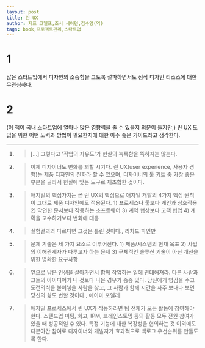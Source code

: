 ```yaml
---
layout: post
title: 린 UX
author: 제프 고델프,조시 세이던,김수영(역)
tags: book,프로젝트관리,스타트업
---
```


# 1
많은 스타트업에서 디자인의 소중함을 그토록 설파하면서도 정작 디자인 리소스에 대한 무관심하다.

# 2
(이 책이 국내 스타트업에 얼마나 많은 영향력을 줄 수 있을지 의문이 들지만,) 린 UX 도입을 위한 어떤 노력과 방법이 필요한지에 대한 아주 좋은 가이드라고 생각한다.


-----

1. > [...] 그렇다고 '직업의 자유도'가 현실의 녹록함을 뜩하지는 않는다.

2. > 이제 디자이너도 변화를 꾀할 시기다. 린 UX(user experience, 사용자 경험)는 제품 디자인의 진화라 할 수 있으며, 디자이너의 툴 키트 중 가장 좋은 부분을 골라서 현실에 맞는 도구로 재조합한 것이다.

3. > 애지일의 핵심가치는 곧 린 UX의 핵심으로 애자일 개발의 4가지 핵심 원칙이 그대로 제품 디자인에도 적용된다. 1) 프로세스나 툴보다 개인과 상호작용 2) 막연한 문서보다 작동하는 소프트웨어 3) 계약 협상보다 고객 협업 4) 계획을 고수하기보다 변화에 대응

4. > 실험결과와 다르다면 그것은 틀린 것이다., 리차드 파인만

5. > 문제 기술은 세 가지 요소로 이루어진다. 1) 제품/시스템의 현재 목표 2) 사업의 이해관계자가 다루고자 하는 문제 3) 구체적인 솔루션 기술이 아닌 개선을 위한 명확한 요구사항

6. > 앞으로 남은 인생을 살아가면서 함께 작업하는 일에 관대해져라. 다른 사람과 그들의 아이디어가 내 것보다 나은 경우가 종종 있다. 당신에게 영감을 주고 도전의식을 불어넣을 사람을 찾고, 그 사람과 함께 시간을 자주 보내다 보면 당신의 삶도 변할 것이다., 에이미 포엘레

7. > 애자일 프로세스에서 린 UX가 작동하라면 팀 전체가 모든 활동에 참여해야 한다. 스탠드업 미팅, 회고, IPM, 브레인스토밍 등의 활동 모두 전원 참여가 있을 때 성공적일 수 있다. 특정 기능에 대한 복장성을 협의하는 것 이외에도 다분야간 참여로 디자이너와 개발자가 효과적으로 백로그 우선순위를 만들도록 한다.
